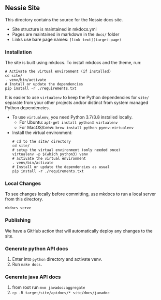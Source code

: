 ## Nessie Site

This directory contains the source for the Nessie docs site.

* Site structure is maintained in mkdocs.yml
* Pages are maintained in markdown in the `docs/` folder
* Links use bare page names: `[link text](target-page)`

### Installation

The site is built using mkdocs. To install mkdocs and the theme, run:

```
# Activate the virtual environment (if installed)
cd site/
. venv/bin/activate
# Install or update the dependencies
pip install -r ./requirements.txt
```

It is easier to use `virtualenv` to keep the Python dependencies for `site/`
separate from your other projects and/or distinct from system managed Python
dependencies.

* To use `virtualenv`, you need Python 3.7/3.8 installed locally.
  * For Ubuntu: `apt-get install python3 virtualenv`
  * For MacOS/brew: `brew install python pyenv-virtualenv`
* Install the virtual environment:
  ```
  # cd to the site/ directory
  cd site/
  # setup the virtual environment (only needed once)
  virtualenv -p $(which python3) venv
  # activate the virtual environment
  . venv/bin/activate
  # Install or update the dependencies as usual
  pip install -r ./requirements.txt
  ```

### Local Changes

To see changes locally before committing, use mkdocs to run a local server from this directory.

```
mkdocs serve
```

### Publishing

We have a GitHub action that will automatically deploy any changes to the site.

### Generate python API docs

1. Enter into `python` directory and activate venv. 
2. Run `make docs`.

### Generate java API docs

1. from root run `mvn javadoc:aggregate`
2. `cp -R target/site/apidocs/* site/docs/javadoc`
